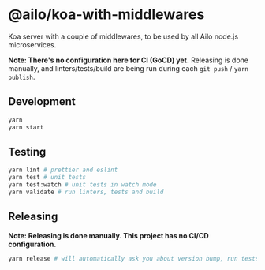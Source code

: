# @ailo/koa-with-middlewares

Koa server with a couple of middlewares, to be used by all Ailo node.js microservices.

**Note: There's no configuration here for CI (GoCD) yet.** Releasing is done manually, and linters/tests/build are being run during each `git push` / `yarn publish`.

## Development

```sh
yarn
yarn start
```

## Testing

```sh
yarn lint # prettier and eslint
yarn test # unit tests
yarn test:watch # unit tests in watch mode
yarn validate # run linters, tests and build
```

## Releasing

**Note: Releasing is done manually. This project has no CI/CD configuration.**

```sh
yarn release # will automatically ask you about version bump, run tests and build, and push new version to git & npm
```
